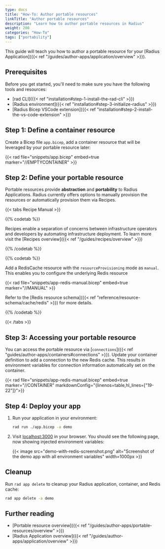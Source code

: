 ```yaml
---
type: docs
title: "How-To: Author portable resources"
linkTitle: "Author portable resources"
description: "Learn how to author portable resources in Radius"
weight: 200
categories: "How-To"
tags: ["portability"]
---
```


This guide will teach you how to author a portable resource for your [Radius Application]({{< ref "/guides/author-apps/application/overview" >}}).

## Prerequisites

Before you get started, you'll need to make sure you have the following tools and resources:
- [rad CLI]({{< ref "installation#step-1-install-the-rad-cli" >}})
- [Radius environment]({{< ref "installation#step-3-initialize-radius" >}})
- [Radius Bicep VSCode extension]({{< ref "installation#step-2-install-the-vs-code-extension" >}})

## Step 1: Define a container resource

Create a Bicep file `app.bicep`, add a container resource that will be leveraged by your portable resource later:

{{< rad file="snippets/app.bicep" embed=true marker="//EMPTYCONTAINER" >}}

## Step 2: Define your portable resource

Portable resources provide **abstraction** and **portability** to Radius Applications. Radius currently offers options to manually provision the resources or automatically provision them via Recipes.

{{< tabs Recipe Manual >}}

{{% codetab %}}

Recipes enable a separation of concerns between infrastructure operators and developers by automating infrastructure deployment. To learn more visit the [Recipes overview]({{< ref "/guides/recipes/overview" >}})

{{% /codetab %}}

{{% codetab %}}

Add a RedisCache resource with the `resourceProvisioning` mode as `manual`. This enables you to configure the underlying Redis resource

{{< rad file="snippets/app-redis-manual.bicep" embed=true marker="//MANUAL" >}}

Refer to the [Redis resource schema]({{< ref "reference/resource-schema/cache/redis" >}}) for more details.

{{% /codetab %}}

{{< /tabs >}}

## Step 3: Accessing your portable resource

You can access the portable resource via [`connections`]({{< ref "guides/author-apps/containers#connections" >}}). Update your container definition to add a connection to the new Redis cache. This results in environment variables for connection information automatically set on the container.


{{< rad file="snippets/app-redis-manual.bicep" embed=true marker="//CONTAINER" markdownConfig="{linenos=table,hl_lines=[\"19-22\"]}">}}

## Step 4: Deploy your app

1. Run your application in your environment:

    ```bash
    rad run ./app.bicep -a demo
    ```

1. Visit [localhost:3000](http://localhost:3000) in your browser. You should see the following page, now showing injected environment variables:

   {{< image src="demo-with-redis-screenshot.png" alt="Screenshot of the demo app with all environment variables" width=1000px >}}

## Cleanup

Run `rad app delete` to cleanup your Radius application, container, and Redis cache:

```bash
rad app delete -a demo
```

## Further reading

- [Portable resource overview]({{< ref "/guides/author-apps/portable-resources/overview" >}})
- [Radius Application overview]({{< ref "/guides/author-apps/application/overview" >}})
